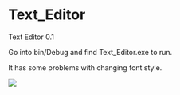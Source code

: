 # Text_Editor
Text Editor 0.1

Go into bin/Debug and find Text_Editor.exe to run.

It has some problems with changing font style.


<img src="https://i.hizliresim.com/26zLGN.jpg">

